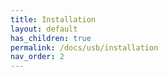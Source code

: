 ```yaml
---
title: Installation
layout: default
has_children: true
permalink: /docs/usb/installation
nav_order: 2
---
```



